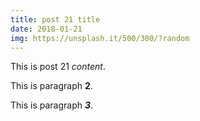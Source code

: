 ```yaml
---
title: post 21 title
date: 2018-01-21
img: https://unsplash.it/500/300/?random
---
```

This is post 21 *content*.

This is paragraph **2**.

This is paragraph ***3***.
